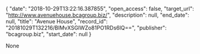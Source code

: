 {
  "date": "2018-10-29T13:22:16.387855", 
  "open_access": false, 
  "target_url": "http://www.avenuehouse.bcagroup.biz/", 
  "description": null, 
  "end_date": null, 
  "title": "Avenue House", 
  "record_id": "20181029T132216/BlMvXSGIWZo81PO1RDs6lQ==", 
  "publisher": "bcagroup.biz", 
  "start_date": null
}

None